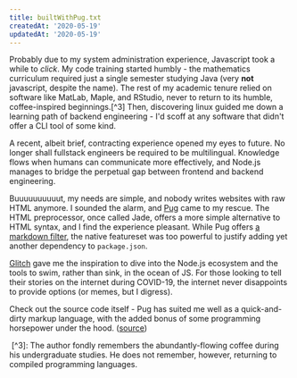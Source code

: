 ```yaml
---
title: builtWithPug.txt
createdAt: '2020-05-19'
updatedAt: '2020-05-19'
---
```


Probably due to my system administration experience, Javascript took a while to <em>click</em>. My code training started humbly - the mathematics curriculum required just a single semester studying Java (very <b>not</b> javascript, despite the name). The rest of my academic tenure relied on software like MatLab, Maple, and RStudio, never to return to its humble, coffee-inspired beginnings.[^3] Then, discovering linux guided me down a learning path of backend engineering - I'd scoff at any software that didn't offer a CLI tool of some kind.
  
A recent, albeit brief, contracting experience opened my eyes to future. No longer shall fullstack engineers be required to be multilingual. Knowledge flows when humans can communicate more effectively, and Node.js manages to bridge the perpetual gap between frontend and backend engineering. 
  
Buuuuuuuuuut, my needs are simple, and nobody writes websites with raw HTML anymore. I sounded the alarm, and [Pug](https://pugjs.org) came to my rescue. The HTML preprocessor, once called Jade, offers a more simple alternative to HTML syntax, and I find the experience pleasant. While Pug offers [a markdown filter](https://www.npmjs.com/package/markdown-it), the native featureset was too powerful to justify adding yet another dependency to <code>package.json</code>.
  
[Glitch](https://glitch.com/) gave me the inspiration to dive into the Node.js ecosystem and the tools to swim, rather than sink, in the ocean of JS. For those looking to tell their stories on the internet during COVID-19, the internet never disappoints to provide options (or memes, but I digress).
  
Check out the source code itself - Pug has suited me well as a quick-and-dirty markup language, with the added bonus of some programming horsepower under the hood. ([source](https://github.com/kodumbeats/blog))
  
<span class="footnote">&nbsp;[^3]: The author fondly remembers the abundantly-flowing coffee during his undergraduate studies. He does not remember, however, returning to compiled programming languages.<span>

